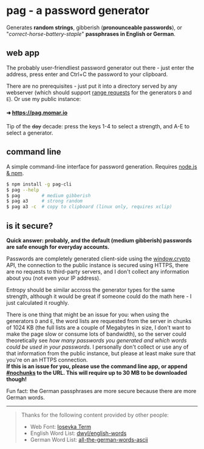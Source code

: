 # pag - a password generator

Generates **random strings**, gibberish (**pronounceable passwords**), or "*correct-horse-battery-staple*" **passphrases in English or German**.

## web app

The probably user-friendliest password generator out there - just enter the address, press enter and Ctrl+C the password to your clipboard.

There are no prerequisites - just put it into a directory served by any webserver (which should support [range requests](https://developer.mozilla.org/en-US/docs/Web/HTTP/Range_requests) for the generators `D` and `E`). Or use my public instance:

#### ➜ https://pag.momar.io

Tip of the ~~day~~ decade: press the keys 1-4 to select a strength, and A-E to select a generator. 

## command line

A simple command-line interface for password generation. Requires [node.js & npm](https://nodejs.org).

```bash
$ npm install -g pag-cli
$ pag --help
$ pag        # medium gibberish
$ pag a3     # strong random
$ pag a3 -c  # copy to clipboard (linux only, requires xclip)
```

## is it secure?

**Quick answer: probably, and the default (medium gibberish) passwords are safe enough for everyday accounts.**

Passwords are completely generated client-side using the [window.crypto](https://developer.mozilla.org/en-US/docs/Web/API/Window/crypto) API, the connection to the public instance is secured using HTTPS, there are no requests to third-party servers, and I don't collect any information about you (not even your IP address).

Entropy should be similar accross the generator types for the same strength, although it would be great if someone could do the math here - I just calculated it roughly.
  
There is one thing that might be an issue for you: when using the generators `D` and `E`, the word lists are requested from the server in chunks of 1024 KB (the full lists are a couple of Megabytes in size, I don't want to make the page slow or consume lots of bandwidth), so the server could theoretically see *how many passwords you generated and which words could be used in your passwords*. I personally don't collect or use any of that information from the public instance, but please at least make sure that you're on an HTTPS connection.  
**If this is an issue for you, please use the command line app, or append [#nochunks](https://pag.mo-mar.de/#nochunks) to the URL. This will require up to 30 MB to be downloaded though!**

Fun fact: the German passphrases are more secure because there are more German words.

---

> Thanks for the following content provided by other people:
> - Web Font: [Iosevka Term](http://typeof.net/Iosevka/)
> - English Word List: [dwyl/english-words](https://github.com/dwyl/english-words)
> - German Word List: [all-the-german-words-ascii](http://npm.im/all-the-german-words-ascii)
